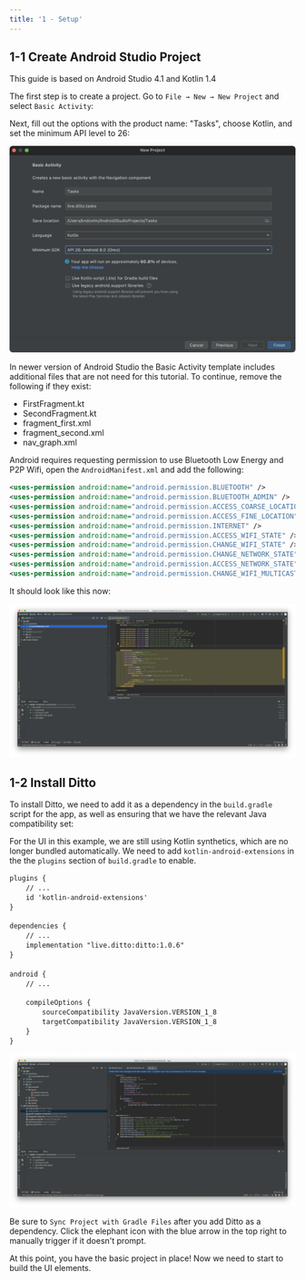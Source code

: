 ```yaml
---
title: '1 - Setup'
---
```


## 1-1 Create Android Studio Project

This guide is based on Android Studio 4.1 and Kotlin 1.4

The first step is to create a project. Go to `File → New → New Project` and select `Basic Activity`:

Next, fill out the options with the product name: "Tasks", choose Kotlin, and set the minimum API level to 26:

![Create Project 2](./img/create_project2.png)

In newer version of Android Studio the Basic Activity template includes additional files that are not need for this tutorial. To continue, remove the following if they exist:
* FirstFragment.kt
* SecondFragment.kt
* fragment_first.xml
* fragment_second.xml
* nav_graph.xml

Android requires requesting permission to use Bluetooth Low Energy and P2P Wifi, open the `AndroidManifest.xml` and add the following:

```xml title=AndroidManifest.xml
<uses-permission android:name="android.permission.BLUETOOTH" />
<uses-permission android:name="android.permission.BLUETOOTH_ADMIN" />
<uses-permission android:name="android.permission.ACCESS_COARSE_LOCATION" />
<uses-permission android:name="android.permission.ACCESS_FINE_LOCATION" />
<uses-permission android:name="android.permission.INTERNET" />
<uses-permission android:name="android.permission.ACCESS_WIFI_STATE" />
<uses-permission android:name="android.permission.CHANGE_WIFI_STATE" />
<uses-permission android:name="android.permission.CHANGE_NETWORK_STATE" />
<uses-permission android:name="android.permission.ACCESS_NETWORK_STATE" />
<uses-permission android:name="android.permission.CHANGE_WIFI_MULTICAST_STATE" />
```

It should look like this now:

![Create Project 3](./img/create_project3.png)

## 1-2 Install Ditto

To install Ditto, we need to add it as a dependency in the `build.gradle`
script for the app, as well as ensuring that we have the relevant Java
compatibility set:

<div class="alert alert-warning">

For the UI in this example, we are still using Kotlin synthetics, which are no
longer bundled automatically. We need to add `kotlin-android-extensions` in the
the `plugins` section of `build.gradle` to enable.
</div>

```xml title=build.gradle
plugins {
    // ...
    id 'kotlin-android-extensions'
}

dependencies {
    // ...
    implementation "live.ditto:ditto:1.0.6"
}

android {
    // ...

    compileOptions {
        sourceCompatibility JavaVersion.VERSION_1_8
        targetCompatibility JavaVersion.VERSION_1_8
    }
}
```

![Install Ditto](./img/install_ditto.png)

Be sure to `Sync Project with Gradle Files` after you add Ditto as a dependency. Click the elephant icon with the blue arrow in the top right to manually trigger if it doesn't prompt.

At this point, you have the basic project in place! Now we need to start to build the UI elements.
